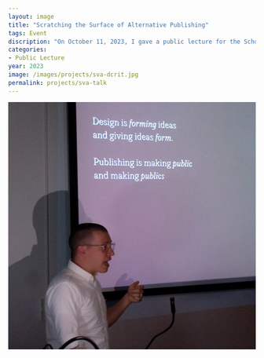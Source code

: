 ```yaml
---
layout: image
title: "Scratching the Surface of Alternative Publishing"
tags: Event
discription: "On October 11, 2023, I gave a public lecture for the School of Visual Arts's Design Research, Writing, and Criticism program.  The talk, which consisted of two parts, opened with a look back on the origins of Scratching the Surface before using the podcast as a lens to talk about a theory of publishing and writing."
categories:
- Public Lecture
year: 2023
image: /images/projects/sva-dcrit.jpg
permalink: projects/sva-talk
---
```


<img src="/images/projects/sva-dcrit.jpg">

